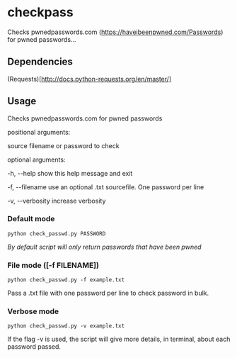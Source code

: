 # checkpass

Checks pwnedpasswords.com (https://haveibeenpwned.com/Passwords) for pwned passwords...

## Dependencies

(Requests)[http://docs.python-requests.org/en/master/]

## Usage

Checks pwnedpasswords.com for pwned passwords

positional arguments:

  source           filename or password to check

optional arguments:

  -h, --help       show this help message and exit

  -f, --filename   use an optional .txt sourcefile. One password per line

  -v, --verbosity  increase verbosity


### Default mode 

`python check_passwd.py PASSWORD`

*By default script will only return passwords that have been pwned*

### File mode ([-f FILENAME])

`python check_passwd.py -f example.txt`

Pass a .txt file with one password per line to check password in bulk.

### Verbose mode

`python check_passwd.py -v example.txt`

If the flag -v is used, the script will give more details, in terminal, about each password passed. 

